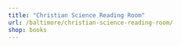 ```yaml
---
title: "Christian Science Reading Room"
url: /baltimore/christian-science-reading-room/
shop: books
---
```

